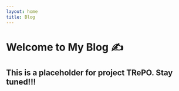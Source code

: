 ```yaml
---
layout: home
title: Blog
---
```


# Welcome to My Blog ✍️

## This is a placeholder for project TRePO. Stay tuned!!!
